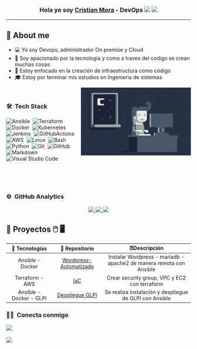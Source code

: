 <h3 align="center">Hola yo soy <a href="https://freshidea.com/jonah/">Cristian Mora</a> - DevOps <img src="https://media.giphy.com/media/hvRJCLFzcasrR4ia7z/giphy.gif" width="28"> <img src="https://emojis.slackmojis.com/emojis/images/1531849430/4246/blob-sunglasses.gif?1531849430" width="28"/></h3>

----
## 📖 About me

* 💻 Yo soy Devops, administrador On premise y Cloud
* 🎨 Soy apacionado por la tecnologia y como a traves del codigo se crean muchas cosas
* 📱 Estoy enfocado en la creación de infraestructura como código
* 🎓 Estoy por terminar mis estudios en Ingenieria de sistemas

<img alt="Night Coding" src="https://raw.githubusercontent.com/AVS1508/AVS1508/master/assets/Night-Coding.gif" align="right"/>

<br>

### 🛠 &nbsp;Tech Stack

![Ansible](https://img.shields.io/badge/-Ansible-05122A?style=flat&logo=Ansible)&nbsp;
![Terraform](https://img.shields.io/badge/-Terraform-05122A?style=flat&logo=Terraform)&nbsp;
![Docker](https://img.shields.io/badge/-Docker-05122A?style=flat&logo=Docker)&nbsp;
![Kubernetes](https://img.shields.io/badge/-Kubernetes-05122A?style=flat&logo=Kubernetes)&nbsp;
![Jenkins](https://img.shields.io/badge/-Jenkins-05122A?style=flat&logo=Jenkins)&nbsp;
![GitHubActions](https://img.shields.io/badge/-GitHubActions-05122A?style=flat&logo=GitHubActions)&nbsp;
![AWS](https://img.shields.io/badge/-AWS-05122A?style=flat&logo=AWS)&nbsp;
![Linux](https://img.shields.io/badge/-Linux-05122A?style=flat&logo=Linux)&nbsp;
![Bash](https://img.shields.io/badge/-Bash-05122A?style=flat&logo=Bash)&nbsp;
![Python](https://img.shields.io/badge/-Python-05122A?style=flat&logo=python)&nbsp;
![Git](https://img.shields.io/badge/-Git-05122A?style=flat&logo=git)&nbsp;
![GitHub](https://img.shields.io/badge/-GitHub-05122A?style=flat&logo=github)&nbsp;
![Markdown](https://img.shields.io/badge/-Markdown-05122A?style=flat&logo=markdown)\
![Visual Studio Code](https://img.shields.io/badge/-Visual%20Studio%20Code-05122A?style=flat&logo=visual-studio-code&logoColor=007ACC)&nbsp;

<br>

&nbsp;
### ⚙️ &nbsp;GitHub Analytics

<p align="center">
<a href="https://github.com/cristianmorac">
  <img height="180em" src="https://github-profile-trophy.vercel.app/?username=cristianmorac&theme=darkhub"/>
  <img height="180em" src="https://streak-stats.demolab.com/?user=cristianmorac&theme=dark&hide_border=tru"/>
  <img height="180em" src="https://github-readme-stats.vercel.app/api?username=cristianmorac&show_icons=true&count_private=true&theme=tokyonight"/>
  
</a>
</p>

## 🚀 **Proyectos** :computer_mouse: :desktop_computer: 

| 💼 Tecnologías |  🏢 Repositorio | ⏰Descripción  |
| :-: | :-: | :-: |
| Ansible - Docker | [Wordpress-Automatizado](https://github.com/cristianmorac/docker-ansible-wordpress) | Instalar Wordpress - mariadb - apache2 de manera remota con Ansible |
| Terraform - AWS | [IaC](https://github.com/cristianmorac/TF_EC2_VPC) | Crear security group, VPC y EC2 con terraform |
| Ansible - Docker - GLPI | [Despliegue GLPI](https://github.com/cristianmorac/ansible-docker/) | Se realiza instalación y despliegue de GLPI con Ansible |

### 🤝🏻 &nbsp;Conecta conmigo

<a href="https://github.com/cristianmorac" target="_blank"><img src="https://img.shields.io/badge/Github-cristianmorac-green?style=for-the-badge&logo=github"></a>

<a href="mailto:kasroudrakrd@gmail.com" target="_blank"><img src="https://img.shields.io/badge/EmaiL-cristianfmorac@gmail.com-teal?style=for-the-badge&logo=gmail"></a>
